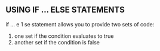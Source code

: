 ## USING IF ... ELSE STATEMENTS 


if ... e 1 se statement allows you
to provide two sets of code:
1. one set if the condition
evaluates to true
2. another set if the condition is
false 
